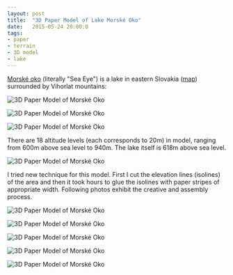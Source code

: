 ```yaml
---
layout: post
title:  "3D Paper Model of Lake Morské Oko"
date:   2015-05-24 20:00:0
tags:
- paper 
- terrain
- 3D model
- lake
---
```


[Morské oko](http://en.wikipedia.org/wiki/Morsk%C3%A9_oko_%28Slovakia%29) (literally "Sea Eye") is a lake in eastern Slovakia ([map](http://goo.gl/KfDu6n)) surrounded by Vihorlat mountains:

![3D Paper Model of Morské Oko]({{site.baseurl}}/images/2015-05-24-morske-oko/09.jpg "3D Paper Model of Morské Oko")

![3D Paper Model of Morské Oko]({{site.baseurl}}/images/2015-05-24-morske-oko/10.jpg "3D Paper Model of Morské Oko")

![3D Paper Model of Morské Oko]({{site.baseurl}}/images/2015-05-24-morske-oko/12.jpg "3D Paper Model of Morské Oko")

There are 18 altitude levels (each corresponds to 20m) in model, ranging from 600m above sea level to 940m. The lake itself is 618m above sea level.

![3D Paper Model of Morské Oko]({{site.baseurl}}/images/2015-05-24-morske-oko/13.jpg "3D Paper Model of Morské Oko")

I tried new technique for this model. First I cut the elevation lines (isolines) of the area and then it took hours to glue the isolines with paper stripes of appropriate width. Following photos exhibit the creative and assembly process.

![3D Paper Model of Morské Oko]({{site.baseurl}}/images/2015-05-24-morske-oko/14.jpg "3D Paper Model of Morské Oko")

![3D Paper Model of Morské Oko]({{site.baseurl}}/images/2015-05-24-morske-oko/04.jpg "3D Paper Model of Morské Oko")

![3D Paper Model of Morské Oko]({{site.baseurl}}/images/2015-05-24-morske-oko/02.jpg "3D Paper Model of Morské Oko")

![3D Paper Model of Morské Oko]({{site.baseurl}}/images/2015-05-24-morske-oko/03.jpg "3D Paper Model of Morské Oko")

![3D Paper Model of Morské Oko]({{site.baseurl}}/images/2015-05-24-morske-oko/05.jpg "3D Paper Model of Morské Oko")


